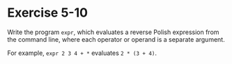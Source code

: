 # Exercise 5-10

Write the program `expr`, which evaluates a reverse Polish expression from the command line, where each operator or operand is a separate argument.

For example, `expr 2 3 4 + *` evaluates `2 * (3 + 4)`.
